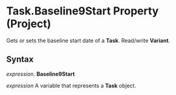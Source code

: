
# Task.Baseline9Start Property (Project)

Gets or sets the baseline start date of a  **Task**. Read/write **Variant**.


## Syntax

 _expression_. **Baseline9Start**

 _expression_ A variable that represents a **Task** object.

